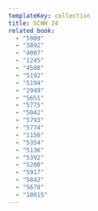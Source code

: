 ```yaml
---
templateKey: collection
title: SCWH 24
related_book:
  - "5909"
  - "3892"
  - "4007"
  - "1245"
  - "4508"
  - "5192"
  - "5194"
  - "2949"
  - "5651"
  - "5775"
  - "5042"
  - "5793"
  - "5774"
  - "1156"
  - "5354"
  - "5136"
  - "5392"
  - "5200"
  - "5917"
  - "5843"
  - "5678"
  - "10015"
---
```

